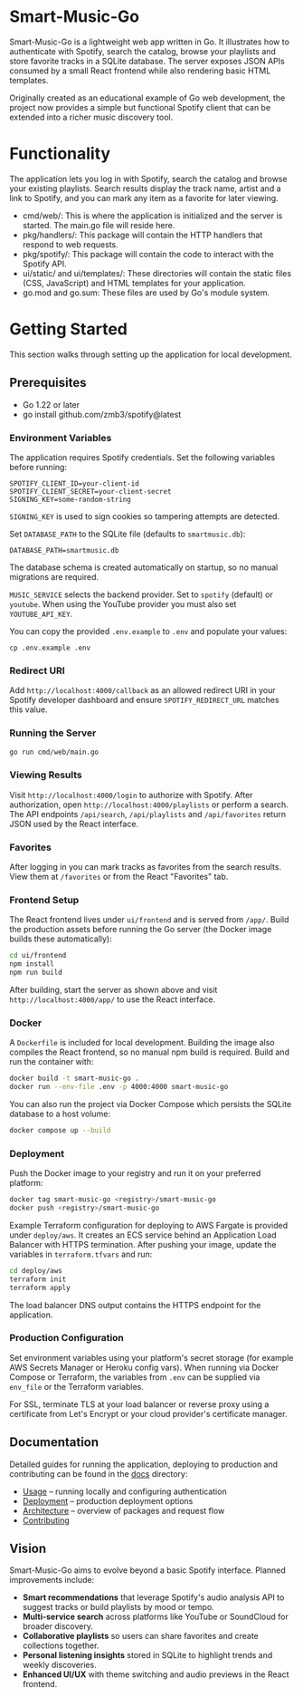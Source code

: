 # Smart-Music-Go

Smart-Music-Go is a lightweight web app written in Go. It illustrates how to authenticate with Spotify, search the catalog, browse your playlists and store favorite tracks in a SQLite database. The server exposes JSON APIs consumed by a small React frontend while also rendering basic HTML templates.

Originally created as an educational example of Go web development, the project now provides a simple but functional Spotify client that can be extended into a richer music discovery tool.

# Functionality
The application lets you log in with Spotify, search the catalog and browse your existing playlists. Search results display the track name, artist and a link to Spotify, and you can mark any item as a favorite for later viewing.

- cmd/web/: This is where the application is initialized and the server is started. The main.go file will reside here.
- pkg/handlers/: This package will contain the HTTP handlers that respond to web requests.
- pkg/spotify/: This package will contain the code to interact with the Spotify API.
- ui/static/ and ui/templates/: These directories will contain the static files (CSS, JavaScript) and HTML templates for your application.
- go.mod and go.sum: These files are used by Go's module system.

# Getting Started
This section walks through setting up the application for local development.

## Prerequisites
- Go 1.22 or later
- go install github.com/zmb3/spotify@latest


### Environment Variables
The application requires Spotify credentials. Set the following variables before running:

```
SPOTIFY_CLIENT_ID=your-client-id
SPOTIFY_CLIENT_SECRET=your-client-secret
SIGNING_KEY=some-random-string
```

`SIGNING_KEY` is used to sign cookies so tampering attempts are detected.

Set `DATABASE_PATH` to the SQLite file (defaults to `smartmusic.db`):

```
DATABASE_PATH=smartmusic.db
```
The database schema is created automatically on startup, so no manual migrations are required.

`MUSIC_SERVICE` selects the backend provider. Set to `spotify` (default) or
`youtube`. When using the YouTube provider you must also set `YOUTUBE_API_KEY`.

You can copy the provided `.env.example` to `.env` and populate your values:

```
cp .env.example .env
```

### Redirect URI
Add `http://localhost:4000/callback` as an allowed redirect URI in your Spotify
developer dashboard and ensure `SPOTIFY_REDIRECT_URL` matches this value.

### Running the Server

```bash
go run cmd/web/main.go
```

### Viewing Results
Visit `http://localhost:4000/login` to authorize with Spotify. After authorization, open `http://localhost:4000/playlists` or perform a search.
The API endpoints `/api/search`, `/api/playlists` and `/api/favorites` return JSON used by the React interface.

### Favorites
After logging in you can mark tracks as favorites from the search results. View them at `/favorites` or from the React "Favorites" tab.

### Frontend Setup

The React frontend lives under `ui/frontend` and is served from `/app/`.
Build the production assets before running the Go server (the Docker image
builds these automatically):

```bash
cd ui/frontend
npm install
npm run build
```

After building, start the server as shown above and visit
`http://localhost:4000/app/` to use the React interface.

### Docker
A `Dockerfile` is included for local development. Building the image also compiles
the React frontend, so no manual npm build is required. Build and run the container with:

```bash
docker build -t smart-music-go .
docker run --env-file .env -p 4000:4000 smart-music-go
```

You can also run the project via Docker Compose which persists the SQLite
database to a host volume:

```bash
docker compose up --build
```

### Deployment
Push the Docker image to your registry and run it on your preferred platform:

```bash
docker tag smart-music-go <registry>/smart-music-go
docker push <registry>/smart-music-go
```

Example Terraform configuration for deploying to AWS Fargate is provided under
`deploy/aws`. It creates an ECS service behind an Application Load Balancer with
HTTPS termination. After pushing your image, update the variables in
`terraform.tfvars` and run:

```bash
cd deploy/aws
terraform init
terraform apply
```

The load balancer DNS output contains the HTTPS endpoint for the application.

### Production Configuration
Set environment variables using your platform's secret storage (for example
AWS Secrets Manager or Heroku config vars). When running via Docker Compose or
Terraform, the variables from `.env` can be supplied via `env_file` or the
Terraform variables.


For SSL, terminate TLS at your load balancer or reverse proxy using a certificate
from Let's Encrypt or your cloud provider's certificate manager.

## Documentation
Detailed guides for running the application, deploying to production and
contributing can be found in the [docs](docs) directory:

- [Usage](docs/usage.md) – running locally and configuring authentication
- [Deployment](docs/deployment.md) – production deployment options
- [Architecture](docs/architecture.md) – overview of packages and request flow
- [Contributing](CONTRIBUTING.md)



## Vision
Smart-Music-Go aims to evolve beyond a basic Spotify interface. Planned improvements include:

- **Smart recommendations** that leverage Spotify's audio analysis API to suggest tracks or build playlists by mood or tempo.
- **Multi-service search** across platforms like YouTube or SoundCloud for broader discovery.
- **Collaborative playlists** so users can share favorites and create collections together.
- **Personal listening insights** stored in SQLite to highlight trends and weekly discoveries.
- **Enhanced UI/UX** with theme switching and audio previews in the React frontend.

